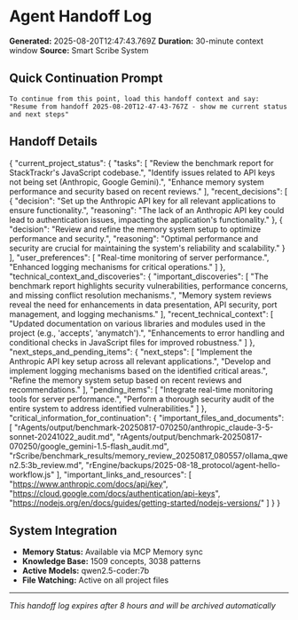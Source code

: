 # Agent Handoff Log

**Generated:** 2025-08-20T12:47:43.769Z
**Duration:** 30-minute context window
**Source:** Smart Scribe System

## Quick Continuation Prompt

```
To continue from this point, load this handoff context and say:
"Resume from handoff 2025-08-20T12-47-43-767Z - show me current status and next steps"
```

## Handoff Details

{
  "current_project_status": {
    "tasks": [
      "Review the benchmark report for StackTrackr's JavaScript codebase.",
      "Identify issues related to API keys not being set (Anthropic, Google Gemini).",
      "Enhance memory system performance and security based on recent reviews."
    ],
    "recent_decisions": [
      {
        "decision": "Set up the Anthropic API key for all relevant applications to ensure functionality.",
        "reasoning": "The lack of an Anthropic API key could lead to authentication issues, impacting the application's functionality."
      },
      {
        "decision": "Review and refine the memory system setup to optimize performance and security.",
        "reasoning": "Optimal performance and security are crucial for maintaining the system's reliability and scalability."
      }
    ],
    "user_preferences": [
      "Real-time monitoring of server performance.",
      "Enhanced logging mechanisms for critical operations."
    ]
  },
  "technical_context_and_discoveries": {
    "important_discoveries": [
      "The benchmark report highlights security vulnerabilities, performance concerns, and missing conflict resolution mechanisms.",
      "Memory system reviews reveal the need for enhancements in data presentation, API security, port management, and logging mechanisms."
    ],
    "recent_technical_context": [
      "Updated documentation on various libraries and modules used in the project (e.g., 'accepts', 'anymatch').",
      "Enhancements to error handling and conditional checks in JavaScript files for improved robustness."
    ]
  },
  "next_steps_and_pending_items": {
    "next_steps": [
      "Implement the Anthropic API key setup across all relevant applications.",
      "Develop and implement logging mechanisms based on the identified critical areas.",
      "Refine the memory system setup based on recent reviews and recommendations."
    ],
    "pending_items": [
      "Integrate real-time monitoring tools for server performance.",
      "Perform a thorough security audit of the entire system to address identified vulnerabilities."
    ]
  },
  "critical_information_for_continuation": {
    "important_files_and_documents": [
      "rAgents/output/benchmark-20250817-070250/anthropic_claude-3-5-sonnet-20241022_audit.md",
      "rAgents/output/benchmark-20250817-070250/google_gemini-1.5-flash_audit.md",
      "rScribe/benchmark_results/memory_review_20250817_080557/ollama_qwen2.5:3b_review.md",
      "rEngine/backups/2025-08-18_protocol/agent-hello-workflow.js"
    ],
    "important_links_and_resources": [
      "https://www.anthropic.com/docs/api/key",
      "https://cloud.google.com/docs/authentication/api-keys",
      "https://nodejs.org/en/docs/guides/getting-started/nodejs-versions/"
    ]
  }
}

## System Integration

- **Memory Status:** Available via MCP Memory sync
- **Knowledge Base:** 1509 concepts, 3038 patterns
- **Active Models:** qwen2.5-coder:7b
- **File Watching:** Active on all project files

---
*This handoff log expires after 8 hours and will be archived automatically*
